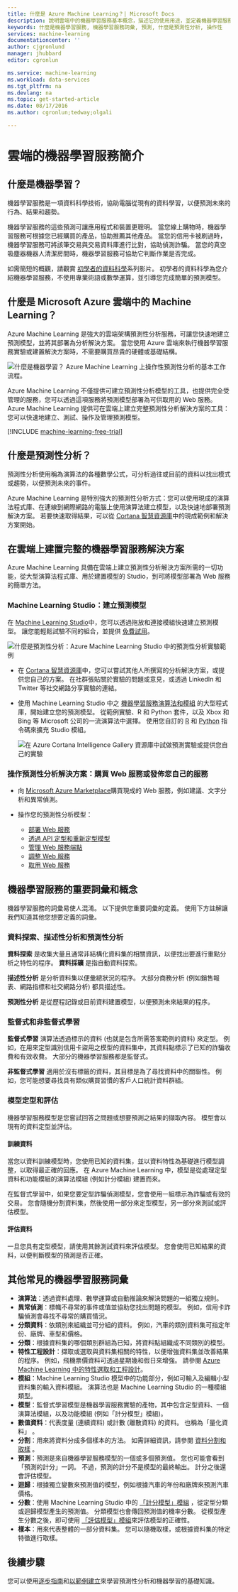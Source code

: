 ```yaml
---
title: 什麼是 Azure Machine Learning？| Microsoft Docs
description: 說明雲端中的機器學習服務基本概念，描述它的使用用途，並定義機器學習服務詞彙。
keywords: 什麼是機器學習服務, 機器學習服務詞彙, 預測, 什麼是預測性分析, 操作性
services: machine-learning
documentationcenter: ''
author: cjgronlund
manager: jhubbard
editor: cgronlun

ms.service: machine-learning
ms.workload: data-services
ms.tgt_pltfrm: na
ms.devlang: na
ms.topic: get-started-article
ms.date: 08/17/2016
ms.author: cgronlun;tedway;olgali

---
```

# <a name="introduction-to-machine-learning-in-the-cloud"></a>雲端的機器學習服務簡介
## <a name="what-is-machine-learning?"></a>什麼是機器學習？
機器學習服務是一項資料科學技術，協助電腦從現有的資料學習，以便預測未來的行為、結果和趨勢。  

機器學習服務的這些預測可讓應用程式和裝置更聰明。 當您線上購物時，機器學習服務可根據您已經購買的產品，協助推薦其他產品。 當您的信用卡被刷過時，機器學習服務可將該筆交易與交易資料庫進行比對，協助偵測詐騙。 當您的真空吸塵器機器人清潔房間時，機器學習服務可協助它判斷作業是否完成。

如需簡短的概觀，請觀賞 [初學者的資料科學](machine-learning-data-science-for-beginners-the-5-questions-data-science-answers.md)系列影片。 初學者的資料科學為您介紹機器學習服務，不使用專業術語或數學運算，並引導您完成簡單的預測模型。

## <a name="what-is-machine-learning-in-the-microsoft-azure-cloud?"></a>什麼是 Microsoft Azure 雲端中的 Machine Learning？
Azure Machine Learning 是強大的雲端架構預測性分析服務，可讓您快速地建立預測模型，並將其部署為分析解決方案。 當您使用 Azure 雲端來執行機器學習服務實驗或建置解決方案時，不需要購買昂貴的硬體或基礎結構。

![什麼是機器學習？ Azure Machine Learning 上操作性預測性分析的基本工作流程。](./media/machine-learning-what-is-machine-learning/machine-learning-service-parts-and-workflow.png)

Azure Machine Learning 不僅提供可建立預測性分析模型的工具，也提供完全受管理的服務，您可以透過這項服務將預測模型部署為可供取用的 Web 服務。 Azure Machine Learning 提供可在雲端上建立完整預測性分析解決方案的工具：您可以快速地建立、測試、操作及管理預測模型。

[!INCLUDE [machine-learning-free-trial](../../includes/machine-learning-free-trial.md)]

## <a name="what-is-predictive-analytics?"></a>什麼是預測性分析？
預測性分析使用稱為演算法的各種數學公式，可分析過往或目前的資料以找出模式或趨勢，以便預測未來的事件。

Azure Machine Learning 是特別強大的預測性分析方式：您可以使用現成的演算法程式庫、在連線到網際網路的電腦上使用演算法建立模型，以及快速地部署預測解決方案。 若要快速取得結果，可以從 [Cortana 智慧資源庫](http://gallery.cortanaintelligence.com/)中的現成範例和解決方案開始。

## <a name="build-complete-machine-learning-solutions-in-the-cloud"></a>在雲端上建置完整的機器學習服務解決方案
Azure Machine Learning 具備在雲端上建立預測性分析解決方案所需的一切功能，從大型演算法程式庫、用於建置模型的 Studio，到可將模型部署為 Web 服務的簡單方法。

### <a name="machine-learning-studio:-create-predictive-models"></a>Machine Learning Studio：建立預測模型
在 [Machine Learning Studio](machine-learning-what-is-ml-studio.md)中，您可以透過拖放和連接模組快速建立預測模型。 讓您能輕鬆試驗不同的組合，並提供 [免費試用](https://studio.azureml.net/?selectAccess=true&o=2)。

![什麼是預測性分析：Azure Machine Learning Studio 中的預測性分析實驗範例](./media/machine-learning-what-is-machine-learning/azure-machine-learning-studio-predictive-score-experiment.png)

* 在 [Cortana 智慧資源庫](machine-learning-gallery-how-to-use-contribute-publish.md)中，您可以嘗試其他人所撰寫的分析解決方案，或提供您自己的方案。 在社群張貼關於實驗的問題或意見，或透過 LinkedIn 和 Twitter 等社交網路分享實驗的連結。
* 使用 Machine Learning Studio 中之 [機器學習服務演算法和模組](https://msdn.microsoft.com/library/azure/f5c746fd-dcea-4929-ba50-2a79c4c067d7) 的大型程式庫，開始建立您的預測模型。 從範例實驗、R 和 Python 套件，以及 Xbox 和 Bing 等 Microsoft 公司的一流演算法中選擇。 使用您自訂的 [R](machine-learning-r-quickstart.md) 和 [Python](machine-learning-execute-python-scripts.md) 指令碼來擴充 Studio 模組。

    ![在 Azure Cortana Intelligence Gallery 資源庫中試做預測實驗或提供您自己的實驗](./media/machine-learning-what-is-machine-learning/machine-learning-cortana-intelligence-gallery.png)

### <a name="operationalize-predictive-analytics-solutions:-purchase-web-services-or-publish-your-own"></a>操作預測性分析解決方案：購買 Web 服務或發佈您自己的服務
* 向 [Microsoft Azure Marketplace](https://datamarket.azure.com/browse?query=machine+learning)購買現成的 Web 服務，例如建議、文字分析和異常偵測。
* 操作您的預測性分析模型：
  
  * [部署 Web 服務](machine-learning-publish-a-machine-learning-web-service.md)
  * [透過 API 定型和重新定型模型](machine-learning-retrain-models-programmatically.md)
  * [管理 Web 服務端點](machine-learning-create-endpoint.md)
  * [調整 Web 服務](machine-learning-scaling-webservice.md)
  * [取用 Web 服務](machine-learning-consume-web-services.md)

## <a name="key-machine-learning-terms-and-concepts"></a>機器學習服務的重要詞彙和概念
機器學習服務的詞彙易使人混淆。 以下提供您重要詞彙的定義。 使用下方註解讓我們知道其他您想要定義的詞彙。

### <a name="data-exploration,-descriptive-analytics,-and-predictive-analytics"></a>資料探索、描述性分析和預測性分析
**資料探索** 是收集大量且通常非結構化資料集的相關資訊，以便找出要進行重點分析之特性的程序。 **資料採礦** 是指自動資料探索。

**描述性分析** 是分析資料集以便彙總狀況的程序。 大部分商務分析 (例如銷售報表、網路指標和社交網路分析) 都具描述性。

**預測性分析** 是從歷程記錄或目前資料建置模型，以便預測未來結果的程序。

### <a name="supervised-and-unsupervised-learning"></a>監督式和非監督式學習
 **監督式學習** 演算法透過標示的資料 (也就是包含所需答案範例的資料) 來定型。 例如，在用來定型識別信用卡盜用之模型的資料集中，其資料點標示了已知的詐騙收費和有效收費。 大部分的機器學習服務都是監督式。

 **非監督式學習** 適用於沒有標籤的資料，其目標是為了尋找資料中的關聯性。 例如，您可能想要尋找具有類似購買習慣的客戶人口統計資料群組。

### <a name="model-training-and-evaluation"></a>模型定型和評估
機器學習服務模型是您嘗試回答之問題或想要預測之結果的擷取內容。 模型會以現有的資料定型並評估。

#### <a name="training-data"></a>訓練資料
當您以資料訓練模型時，您使用已知的資料集，並以資料特性為基礎進行模型調整，以取得最正確的回應。 在 Azure Machine Learning 中，模型是從處理定型資料和功能模組的演算法模組 (例如計分模組) 建置而來。

在監督式學習中，如果您要定型詐騙偵測模型，您會使用一組標示為詐騙或有效的交易。 您會隨機分割資料集，然後使用一部分來定型模型，另一部分來測試或評估模型。

#### <a name="evaluation-data"></a>評估資料
一旦您具有定型模型，請使用其餘測試資料來評估模型。 您會使用已知結果的資料，以便判斷模型的預測是否正確。

## <a name="other-common-machine-learning-terms"></a>其他常見的機器學習服務詞彙
* **演算法**：透過資料處理、數學運算或自動推論來解決問題的一組獨立規則。
* **異常偵測**︰標幟不尋常的事件或值並協助您找出問題的模型。 例如，信用卡詐騙偵測會尋找不尋常的購買情況。
* **分類資料**：依類別來組織並可分組的資料。 例如，汽車的類別資料集可指定年份、廠牌、車型和價格。
* **分類**：根據資料集的哪個類別群組為已知，將資料點組織成不同類別的模型。
* **特性工程設計**：擷取或選取與資料集相關的特性，以便增強資料集並改善結果的程序。 例如，飛機票價資料可透過星期幾和假日來增強。 請參閱 [Azure Machine Learning 中的特性選取和工程設計](machine-learning-feature-selection-and-engineering.md)。
* **模組**：Machine Learning Studio 模型中的功能部分，例如可輸入及編輯小型資料集的輸入資料模組。 演算法也是 Machine Learning Studio 的一種模組類型。
* **模型**：監督式學習模型是機器學習服務實驗的產物，其中包含定型資料、一個演算法模組，以及功能模組 (例如「計分模型」模組)。
* **數值資料**：代表度量 (連續資料) 或計數 (離散資料) 的資料。 也稱為「量化資料」 。
* **分割**：用來將資料分成多個樣本的方法。 如需詳細資訊，請參閱 [資料分割和取樣](https://msdn.microsoft.com/library/azure/dn905960.aspx) 。
* **預測**：預測是來自機器學習服務模型的一個或多個預測值。 您也可能會看到「預測的計分」一詞。 不過，預測的計分不是模型的最終輸出。 計分之後還會評估模型。
* **迴歸**：根據獨立變數來預測值的模型，例如根據汽車的年份和廠牌來預測汽車價格。
* **分數**：使用 Machine Learning Studio 中的 [「計分模型」模組](https://msdn.microsoft.com/library/azure/dn905995.aspx) ，從定型分類或迴歸模型產生的預測值。 分類模型也會傳回預測值的機率分數。 從模型產生分數之後，即可使用 [「評估模型」模組](https://msdn.microsoft.com/library/azure/dn905915.aspx)來評估模型的正確性。
* **樣本**：用來代表整體的一部分資料集。 您可以隨機取樣，或根據資料集的特定特徵進行取樣。

## <a name="next-steps"></a>後續步驟
您可以使用[逐步指南](machine-learning-create-experiment.md)和[以範例建立](machine-learning-sample-experiments.md)來學習預測性分析和機器學習的基礎知識。  

<!-- Module References -->
[learning-with-counts]: https://msdn.microsoft.com/library/azure/81c457af-f5c0-4b2d-922c-fdef2274413c/



<!--HONumber=Oct16_HO2-->


